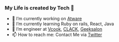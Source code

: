 ### My Life is created by Tech 👋

- 🔭 I’m currently working on [Atware](https://www.atware.co.jp/)
- 🌱 I’m currently learning Ruby on rails, React, Java
- 👯 I’m engineer at [Vcook](https://vcook.jp/), [CLACK](https://clack.ne.jp/), [Geeksalon](https://geek-salon.com/)
- 📫 How to reach me: Contact Me via [Twitter](https://twitter.com/facultyoflaw11)
